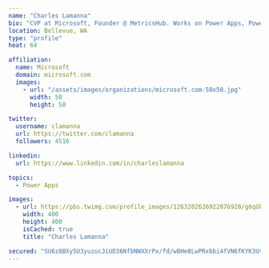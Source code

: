 ```yaml
---
name: "Charles Lamanna"
bio: "CVP at Microsoft, Founder @ MetricsHub. Works on Power Apps, Power Automate, Power Virtual Agent, Common Data Service and Dynamics 365."
location: Bellevue, WA
type: "profile"
heat: 64

affiliation:
  name: Microsoft
  domain: microsoft.com
  images:
    - url: "/assets/images/organizations/microsoft.com-50x50.jpg"
      width: 50
      height: 50

twitter:
  username: clamanna
  url: https://twitter.com/clamanna
  followers: 4516

linkedin:
  url: https://www.linkedin.com/in/charleslamanna

topics:
  - Power Apps

images:
  - url: https://pbs.twimg.com/profile_images/1263202626922876928/g6qGbHZ-_400x400.jpg
    width: 400
    height: 400
    isCached: true
    title: "Charles Lamanna"

secured: "SU6z8BXy5U3yuzucJiUD36NfbNWXXrPx/fd/wBHe8LwPRxbbi4fVN6fKYK3UvSTZyKAPEjc/udpbs8rmXBeBTgh3OV3LUouPz71EXs3DPhEcwEjJuilEYIlhiia1X/Aqtzh+7Y4wyH6z6/CmvAu805yebeqMIKNkUlssSINRhn8nU2RfYVLNuf73kLibAX0iXsPBrHpxuvaKzFjYEmu4XrpTVSgV8MV/1sr+KhipFztleupO/MpTLjBE5uqjQCrL1J6q55HL3jdWrk4UOsquMQVWY75aUwztDOd4pv/hFw6Ozbms8gnG/RsCkd3hnkBo1sZNVukfhkyT+7TSB8L4OYd8g5II6z7cZHVSrXe7nYyqIBjWwR8tlMjFq0G9mskoPeca8R+xFPHUG9BHpqTYIAc1blGkgIepKU1QmGATG/U=;Y3/rSf9PteJz+1oSuQPdCA=="
---
```


